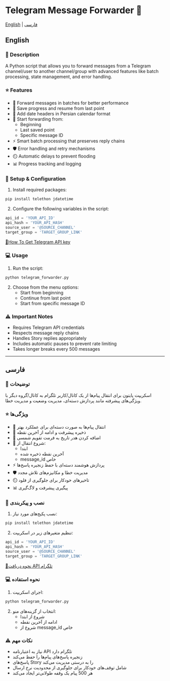 # Telegram Message Forwarder 📱

[English](#english) | [فارسی](#فارسی)

## English

### 📝 Description
A Python script that allows you to forward messages from a Telegram channel/user to another channel/group with advanced features like batch processing, state management, and error handling.

### ⭐ Features
- 🔄 Forward messages in batches for better performance
- 💾 Save progress and resume from last point
- 📅 Add date headers in Persian calendar format
- 🎯 Start forwarding from:
  - Beginning
  - Last saved point
  - Specific message ID
- ⚡ Smart batch processing that preserves reply chains
- 🛡️ Error handling and retry mechanisms
- ⏲️ Automatic delays to prevent flooding
- 📊 Progress tracking and logging

### 🚀 Setup & Configuration
1. Install required packages:
```bash
pip install telethon jdatetime
```

2. Configure the following variables in the script:
```python
api_id = 'YOUR_API_ID'
api_hash = 'YOUR_API_HASH'
source_user = '@SOURCE_CHANNEL'
target_group = 'TARGET_GROUP_LINK'
```
[🔑How To Get Telegram API key](https://github.com/TheMarwin/Telegram-Message-Forwarder/blob/main/Telegram_API_guide_en.md)


### 💻 Usage
1. Run the script:
```bash
python telegram_forwarder.py
```

2. Choose from the menu options:
   - Start from beginning
   - Continue from last point
   - Start from specific message ID

### ⚠️ Important Notes
- Requires Telegram API credentials
- Respects message reply chains
- Handles Story replies appropriately
- Includes automatic pauses to prevent rate limiting
- Takes longer breaks every 500 messages

---

## فارسی

### 📝 توضیحات
اسکریپت پایتون برای انتقال پیام‌ها از یک کانال/کاربر تلگرام به کانال/گروه دیگر با ویژگی‌های پیشرفته مانند پردازش دسته‌ای، مدیریت وضعیت و مدیریت خطا.

### ⭐ ویژگی‌ها
- 🔄 انتقال پیام‌ها به صورت دسته‌ای برای عملکرد بهتر
- 💾 ذخیره پیشرفت و ادامه از آخرین نقطه
- 📅 اضافه کردن هدر تاریخ به فرمت تقویم شمسی
- 🎯 شروع انتقال از:
  - ابتدا
  - آخرین نقطه ذخیره شده
  - message_id خاص
- ⚡ پردازش هوشمند دسته‌ای با حفظ زنجیره پاسخ‌ها
- 🛡️ مدیریت خطا و مکانیزم‌های تلاش مجدد
- ⏲️ تاخیرهای خودکار برای جلوگیری از فلود
- 📊 پیگیری پیشرفت و لاگ‌گیری

### 🚀 نصب و پیکربندی
1. نصب پکیج‌های مورد نیاز:
```bash
pip install telethon jdatetime
```

2. تنظیم متغیرهای زیر در اسکریپت:
```python
api_id = 'YOUR_API_ID'
api_hash = 'YOUR_API_HASH'
source_user = '@SOURCE_CHANNEL'
target_group = 'TARGET_GROUP_LINK'
```
[🔑نحوه دریافت API تلگرام](https://github.com/TheMarwin/Telegram-Message-Forwarder/blob/main/Telegram_API_guide_fa.md)

### 💻 نحوه استفاده
1. اجرای اسکریپت:
```bash
python telegram_forwarder.py
```

2. انتخاب از گزینه‌های منو:
   - شروع از ابتدا
   - ادامه از آخرین نقطه
   - شروع از message_id خاص

### ⚠️ نکات مهم
- نیاز به اعتبارنامه API تلگرام دارد
- زنجیره پاسخ‌های پیام‌ها را حفظ می‌کند
- پاسخ‌های Story را به درستی مدیریت می‌کند
- شامل توقف‌های خودکار برای جلوگیری از محدودیت نرخ ارسال
- هر 500 پیام یک وقفه طولانی‌تر ایجاد می‌کند
